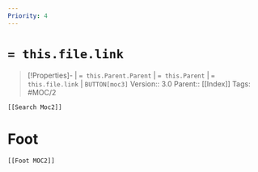 ```yaml
---
Priority: 4
---
```

# `= this.file.link` 
>[!Properties]- | `= this.Parent.Parent` | `= this.Parent` | `= this.file.link` | `BUTTON[moc3]`
>Version:: 3.0
>Parent:: [[Index]]
> Tags: #MOC/2
```meta-bind-embed
[[Search Moc2]]
```







# Foot
```meta-bind-embed
[[Foot MOC2]]
```